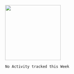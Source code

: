 <img height="180em" src="https://github-readme-stats.vercel.app/api?username=DanielKirkwood&show_icons=true&hide_border=true&&count_private=true&include_all_commits=true" />

<!--START_SECTION:waka-->
```text
No Activity tracked this Week
```
<!--END_SECTION:waka-->
